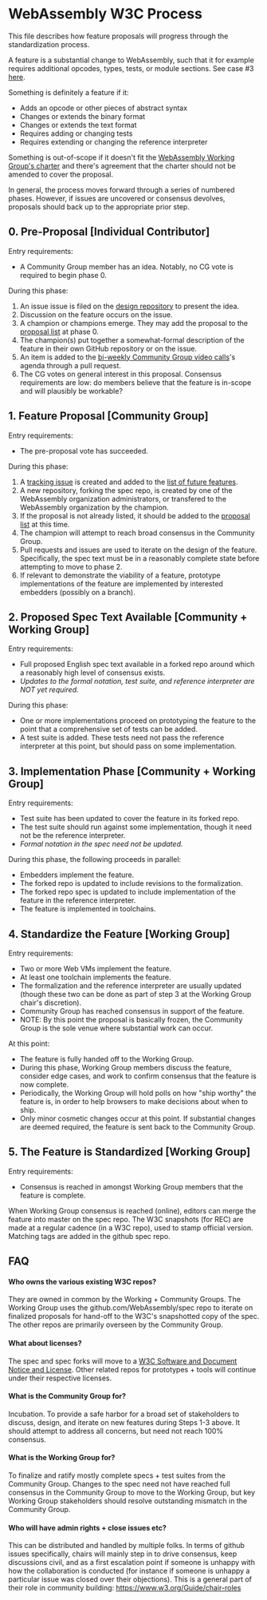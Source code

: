 # WebAssembly W3C Process

This file describes how feature proposals will progress through
the standardization process.

A feature is a substantial change to WebAssembly, such that it for example
requires additional opcodes, types, tests, or module sections.
See case #3 [here](consensus.md).

Something is definitely a feature if it:

  * Adds an opcode or other pieces of abstract syntax
  * Changes or extends the binary format
  * Changes or extends the text format
  * Requires adding or changing tests
  * Requires extending or changing the reference interpreter

Something is out-of-scope if it doesn't fit the [WebAssembly Working Group's charter](https://www.w3.org/2017/08/wasm-charter) and there's agreement that the charter should not be amended to cover the proposal.

In general, the process moves forward through a series of numbered phases.
However, if issues are uncovered or consensus devolves,
proposals should back up to the appropriate prior step.

## 0. Pre-Proposal [Individual Contributor]

Entry requirements:

  * A Community Group member has an idea. Notably, no CG vote is required to begin phase 0.

During this phase:

  1. An issue issue is filed on the [design repository](https://github.com/WebAssembly/design/issues) to present the idea.
  1. Discussion on the feature occurs on the issue.
  1. A champion or champions emerge. They may add the proposal to the [proposal list](https://github.com/WebAssembly/proposals/blob/master/README.md) at phase 0.
  1. The champion(s) put together a somewhat-formal description of the feature in their own GitHub repository or on the issue.
  1. An item is added to the [bi-weekly Community Group video calls](https://github.com/WebAssembly/meetings/)'s agenda through a pull request.
  1. The CG votes on general interest in this proposal. Consensus requirements are low: do members believe that the feature is in-scope and will plausibly be workable?

## 1. Feature Proposal [Community Group]

Entry requirements:

  * The pre-proposal vote has succeeded.

During this phase:

  1. A [tracking issue](https://github.com/WebAssembly/design/labels/tracking) is created and added to the [list of future features](https://github.com/WebAssembly/design/blob/master/FutureFeatures.md#tracking-issues).
  1. A new repository, forking the spec repo, is created by one of the WebAssembly organization administrators, or transfered to the WebAssembly organization by the champion.
  1. If the proposal is not already listed, it should be added to the [proposal list](https://github.com/WebAssembly/proposals/blob/master/README.md) at this time.
  1. The champion will attempt to reach broad consensus in the Community Group.
  1. Pull requests and issues are used to iterate on the design of the feature. Specifically, the spec text must be in a reasonably complete state before attempting to move to phase 2.
  1. If relevant to demonstrate the viability of a feature, prototype implementations of the feature are implemented by interested embedders (possibly on a branch).

## 2. Proposed Spec Text Available [Community + Working Group]

Entry requirements:

   * Full proposed English spec text available in a forked repo around which a reasonably high level of consensus exists.
   * *Updates to the formal notation, test suite, and reference interpreter are NOT yet required.*

During this phase:

   * One or more implementations proceed on prototyping the feature to the point that a comprehensive set of tests can be added.
   * A test suite is added. These tests need not pass the reference interpreter at this point, but should pass on some implementation.

## 3. Implementation Phase [Community + Working Group]

Entry requirements:

   * Test suite has been updated to cover the feature in its forked repo.
   * The test suite should run against some implementation, though it need not be
     the reference interpreter.
   * *Formal notation in the spec need not be updated.*

During this phase, the following proceeds in parallel:

  * Embedders implement the feature.
  * The forked repo is updated to include revisions to the formalization.
  * The forked repo spec is updated to include implementation of the feature
    in the reference interpreter.
  * The feature is implemented in toolchains.

## 4. Standardize the Feature [Working Group]

Entry requirements:

   * Two or more Web VMs implement the feature.
   * At least one toolchain implements the feature.
   * The formalization and the reference interpreter are usually updated
     (though these two can be done as part of step 3 at the Working Group
      chair's discretion).
   * Community Group has reached consensus in support of the feature.
   * NOTE: By this point the proposal is basically frozen,
     the Community Group is the sole venue where substantial work can occur.

At this point:

   * The feature is fully handed off to the Working Group.
   * During this phase, Working Group members discuss the feature,
     consider edge cases, and work to confirm consensus that the feature is now
     complete.
   * Periodically, the Working Group will hold polls on how "ship worthy" the feature is,
     in order to help browsers to make decisions about when to ship.
   * Only minor cosmetic changes occur at this point.
     If substantial changes are deemed required, the feature is sent back to
     the Community Group.

## 5. The Feature is Standardized [Working Group]

Entry requirements:

   * Consensus is reached in amongst Working Group members that the feature
     is complete.

When Working Group consensus is reached (online), editors can merge the feature
into master on the spec repo.
The W3C snapshots (for REC) are made at a regular cadence (in a W3C repo), used
to stamp official version. Matching tags are added in the github spec repo.


## FAQ

#### Who owns the various existing W3C repos?

They are owned in common by the Working + Community Groups. The Working Group
uses the github.com/WebAssembly/spec repo to iterate on finalized proposals
for hand-off
to the W3C's snapshotted copy of the spec. The other repos are primarily
overseen by the Community Group.

#### What about licenses?

The spec and spec forks will move to a
[W3C Software and Document Notice and
License](https://www.w3.org/Consortium/Legal/2015/copyright-software-and-document).
Other related repos for prototypes + tools will continue under their respective
licenses.

#### What is the Community Group for?

Incubation.
To provide a safe harbor for a broad set of stakeholders to discuss, design,
and iterate on new features during Steps 1-3 above.
It should attempt to address all concerns, but need not reach 100% consensus.

#### What is the Working Group for?

To finalize and ratify mostly complete specs + test suites from the Community
Group.
Changes to the spec need not have reached full consensus in the Community Group
to move to the Working Group, but key Working Group stakeholders should resolve
outstanding mismatch in the Community Group.

#### Who will have admin rights + close issues etc?

This can be distributed and handled by multiple folks.
In terms of github issues specifically, chairs will mainly step in to drive
consensus, keep discussions civil, and as a first escalation point if someone
is unhappy with how the collaboration is conducted (for instance if someone is
unhappy a particular issue was closed over their objections).
This is a general part of their role in community building:
https://www.w3.org/Guide/chair-roles
